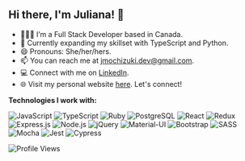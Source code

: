 ## Hi there, I'm Juliana! 👋

- 👩🏻‍💻 I’m a Full Stack Developer based in Canada.
- 🌱 Currently expanding my skillset with TypeScript and Python.
- 😄 Pronouns: She/her/hers.
- 📫 You can reach me at jmochizuki.dev@gmail.com.
- 💻 Connect with me on [LinkedIn](https://www.linkedin.com/in/jmochizuki).
- 🌐 Visit my personal website [here](https://julianamochizuki.netlify.app). Let's connect!

**Technologies I work with:**

![JavaScript](https://img.shields.io/badge/-JavaScript-000?&logo=javascript&style=for-the-badge)
![TypeScript](https://img.shields.io/badge/-TypeScript-000?&logo=TypeScript&style=for-the-badge)
![Ruby](https://img.shields.io/badge/-Ruby-000?&logo=ruby&style=for-the-badge)
![PostgreSQL](https://img.shields.io/badge/-PostgreSQL-000?&logo=postgresql&style=for-the-badge)
![React](https://img.shields.io/badge/-React-000?&logo=react&style=for-the-badge)
![Redux](https://img.shields.io/badge/-Redux-000?&logo=redux&style=for-the-badge)
![Express.js](https://img.shields.io/badge/-Express.js-000?&logo=express&style=for-the-badge)
![Node.js](https://img.shields.io/badge/-Node.js-000?&logo=node.js&style=for-the-badge)
![jQuery](https://img.shields.io/badge/-jQuery-000?&logo=jquery&style=for-the-badge)
![Material-UI](https://img.shields.io/badge/-Material--UI-000?&logo=material-ui&style=for-the-badge)
![Bootstrap](https://img.shields.io/badge/-Bootstrap-000?&logo=bootstrap&style=for-the-badge)
![SASS](https://img.shields.io/badge/-SASS-000?&logo=sass&style=for-the-badge)
![Mocha](https://img.shields.io/badge/-Mocha-000?&logo=mocha&style=for-the-badge)
![Jest](https://img.shields.io/badge/-Jest-000?&logo=jest&style=for-the-badge)
![Cypress](https://img.shields.io/badge/-Cypress-000?&logo=cypress&style=for-the-badge)

![Profile Views](https://komarev.com/ghpvc/?username=your-github-username)
